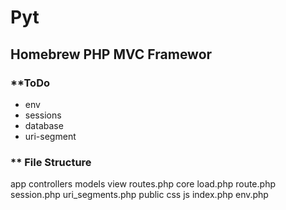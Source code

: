 # Pyt

## Homebrew PHP MVC Framewor

### **ToDo
- env
- sessions
- database
- uri-segment

### ** File Structure
app
    controllers
    models
    view
    routes.php 
core
    load.php 
    route.php
    session.php
    uri_segments.php 
public
    css
    js 
index.php
env.php
